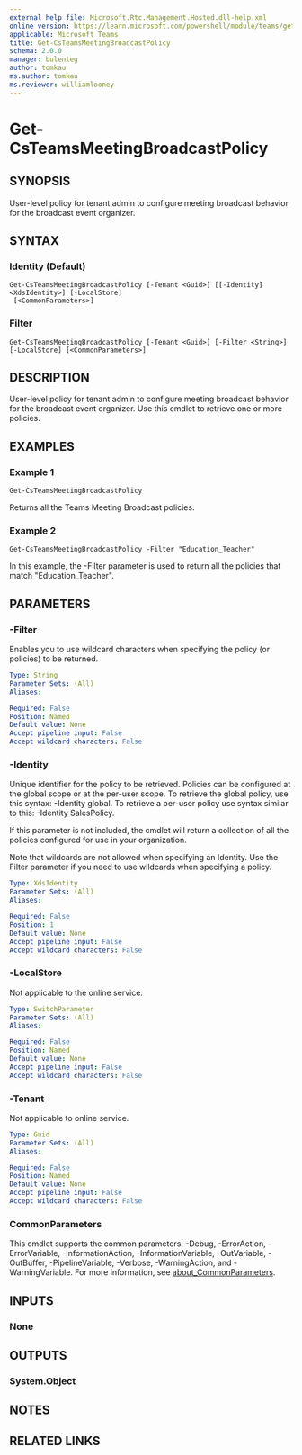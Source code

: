 ```yaml
---
external help file: Microsoft.Rtc.Management.Hosted.dll-help.xml
online version: https://learn.microsoft.com/powershell/module/teams/get-csteamsmeetingbroadcastpolicy
applicable: Microsoft Teams
title: Get-CsTeamsMeetingBroadcastPolicy
schema: 2.0.0
manager: bulenteg
author: tomkau
ms.author: tomkau
ms.reviewer: williamlooney
---
```


# Get-CsTeamsMeetingBroadcastPolicy

## SYNOPSIS
User-level policy for tenant admin to configure meeting broadcast behavior for the broadcast event organizer.

## SYNTAX

### Identity (Default)
```
Get-CsTeamsMeetingBroadcastPolicy [-Tenant <Guid>] [[-Identity] <XdsIdentity>] [-LocalStore]
 [<CommonParameters>]
```

### Filter
```
Get-CsTeamsMeetingBroadcastPolicy [-Tenant <Guid>] [-Filter <String>] [-LocalStore] [<CommonParameters>]
```

## DESCRIPTION
User-level policy for tenant admin to configure meeting broadcast behavior for the broadcast event organizer.  Use this cmdlet to retrieve one or more policies.

## EXAMPLES

### Example 1
```
Get-CsTeamsMeetingBroadcastPolicy
```
Returns all the Teams Meeting Broadcast policies.

### Example 2
```
Get-CsTeamsMeetingBroadcastPolicy -Filter "Education_Teacher"
```

In this example, the -Filter parameter is used to return all the policies that match "Education_Teacher".

## PARAMETERS

### -Filter
Enables you to use wildcard characters when specifying the policy (or policies) to be returned.

```yaml
Type: String
Parameter Sets: (All)
Aliases:

Required: False
Position: Named
Default value: None
Accept pipeline input: False
Accept wildcard characters: False
```

### -Identity
Unique identifier for the policy to be retrieved. Policies can be configured at the global scope or at the per-user scope. To retrieve the global policy, use this syntax: -Identity global. To retrieve a per-user policy use syntax similar to this: -Identity SalesPolicy.

If this parameter is not included, the cmdlet will return a collection of all the policies configured for use in your organization.

Note that wildcards are not allowed when specifying an Identity. Use the Filter parameter if you need to use wildcards when specifying a policy.

```yaml
Type: XdsIdentity
Parameter Sets: (All)
Aliases:

Required: False
Position: 1
Default value: None
Accept pipeline input: False
Accept wildcard characters: False
```

### -LocalStore
Not applicable to the online service.

```yaml
Type: SwitchParameter
Parameter Sets: (All)
Aliases:

Required: False
Position: Named
Default value: None
Accept pipeline input: False
Accept wildcard characters: False
```

### -Tenant
Not applicable to online service.

```yaml
Type: Guid
Parameter Sets: (All)
Aliases:

Required: False
Position: Named
Default value: None
Accept pipeline input: False
Accept wildcard characters: False
```

### CommonParameters
This cmdlet supports the common parameters: -Debug, -ErrorAction, -ErrorVariable, -InformationAction, -InformationVariable, -OutVariable, -OutBuffer, -PipelineVariable, -Verbose, -WarningAction, and -WarningVariable. For more information, see [about_CommonParameters](https://go.microsoft.com/fwlink/?LinkID=113216).

## INPUTS

### None

## OUTPUTS

### System.Object

## NOTES

## RELATED LINKS
